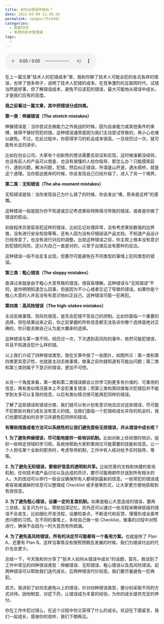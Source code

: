 ```yaml
---
title: 如何从错误中成长？
date: 2022-03-09 11:39:34
permalink: /pages/25c648/
categories:
  - 极客时间
  - 朱赟的技术管理课
tags:
  - 
---
```

<audio title="34.如何从错误中成长？" src="https://static001.geekbang.org/resource/audio/e9/1b/e90c2b6d88e98db096deff30e5e1211b.mp3" controls="controls"></audio> 
<p>在上一篇文章“技术人的犯错成本”里，我和你聊了技术人可能会犯的各式各样的错误，也举了很多例子，说明了技术人犯错的成本。在竞争激烈的互联网时代，试错当然是好事，但了解错误成本，避免不应该犯的错误，最大可能地从错误中成长，才是我们应有的态度。</p>
<p><strong>我之前看过一篇文章，其中把错误分成四类。</strong></p>
<p><strong>第一类：伸展错误（The stretch mistakes）</strong></p>
<p>伸展错误是：当你尝试去做能力之外挑战的时候，因为自身能力或其他条件的束缚，做得不够好而犯的错。这种错误通常是因为我们主动尝试导致的，再小心也难以避免。不过，在此过程中，你获得学习的机会成本很高，一旦经历过一次，就可能有长足的进步。</p>
<p>比如在创业公司，大家有个创新性的想法需要去验证和实现，这时候谁都没经验，也没有前人的产品可以借鉴，也没有很懂的人给你指导，那怎么办？只能摸索前行，遇到问题，解决问题，犯错，然后纠正错误，所谓逢山开道，遇水搭桥，就是这个道理。当你抵达彼岸的时候，你会发现自己已经升级了，进入了另一个境界。</p>
<p><strong>第二类：无知错误（The aha-moment mistakes）</strong></p>
<p>无知错误是指：当你发现自己为什么错了的时候，你会发出“噢，原来是这样”的感慨。</p>
<p>这种错误一般是因为你不知道或忘记考虑某些特殊情况导致的错误，或者是你做了错误的假设。</p>
<p>初级程序员很容易犯这样的错误，比如忘记处理异常，没有考虑某些数值的边界值，没有进行安全校验等等，还有人因为没有仔细阅读产品文档，不知道产品设计已经改变了，也没有进行对应的调整。出现这种错误之前，你主观上根本没有意识到犯错的风险，还以为自己一直是对的，以至于出错后会有那样的反应。</p>
<p>这种错误一般不会反复出现，但要尽可能避免在不同类型的事情上犯同类型的错误。</p>
<!-- [[[read_end]]] -->
<p><strong>第三类：粗心错误（The sloppy mistakes）</strong></p>
<p>直译过来就是由于粗心大意导致的错误，很容易理解。这种错误与“无知错误”不同，是你明明知道怎么回事，但是因为不小心或者忘记了导致的错误。如果你是个粗心大意的人并且没有有意识地纠正自己，这种错误可能一犯再犯。</p>
<p><strong>第四类：高风险错误（The high-stakes mistakes）</strong></p>
<p>主动去做事情，但风险很高，是否会犯错不受自己的控制。比如你面临一个重要的选择，但在结果出来之前，你之前掌握的所有信息都无法告诉你哪个选择是绝对正确的，你只能去做自己认为是大概率的选择。</p>
<p>这种错误与第一类不同，经历过一次，下次遇到高风险的事件，依然可能犯错误，并且不知道会犯什么样的错。</p>
<p>以上我们介绍了四种错误类型，我在文章中放了一张图片，如图所示：第一类和第四类更具意识性，也就是主动去做事情，做事之前你就知道有可能出问题；第二类和第三类则属于下意识的错误，更加不可控。</p>
<p><img src="https://static001.geekbang.org/resource/image/8b/1a/8b1257c74cc18495795a4902ef81d91a.png" alt="" /></p>
<p>从另一个角度来看，第一类和第二类错误都会让你学习到更多有价值的、可重用的信息，再有类似情况基本上不会犯重复错误；而第三类和第四类每次犯错后并不能学到太多可以复用的信息，以后有类似情况很可能再犯同样的错误。</p>
<p>了解了这些错误和错误分类，我们就可以有计划有意识地去应对这些错误，尽可能不犯那些对我们成长没有意义的错。当我们面临一个犯错和成长并存的机会时，我们也要知道如何去学习并避免犯同样的错误。</p>
<p><strong>有哪些措施或者方法可以系统性的让我们避免那些无效错误，并从错误中成长呢？</strong></p>
<p><strong>1. 为了避免伸展错误，尽可能地提供一些培训机制。</strong>比如对新上任经理的培训，组织一些特定领域的学习班，系统地帮助大家积累岗位可能需要的技能和信息。让一个人担任某个全新的职务时，考虑导师机制，工作中有人结对给予实时指导，等等。</p>
<p><strong>2. 为了避免无知错误，要做好信息的透明和共享。</strong>比如完善的文档和快捷的查询机制，任何技术或产品讨论以及达成的共识，要尽可能用邮件抄送到所有相关的人。大的改动可以举行一些会议确保所有人都得到最新的信息。一些常犯的错误或者容易被漏掉的信息可以整理成 Checklist 或手册等形式，让大家更方便地获取到有效信息。</p>
<p><strong>3. 为了避免粗心错误，设置一定的复盘机制。</strong>如果是粗心大意造成的错误，要再三总结，反复问为什么，帮助加深记忆。另外还可以通过一些流程来确保低级的错误不会发生，比如细化开发流程，设置检查点，不断迭代和反馈，慢慢形成全面考虑问题的习惯。在不同的事情上，多给自己做一些 Checklist，做事的过程中对照进行，确保不会因为一时大意而有所疏漏。</p>
<p><strong>4. 为了避免高风险错误，所有的决定尽可能都有一个备用方案。</strong>也就是除了 Plan A，还要有 Plan B。这样当事情没有按照预期去发展的时候，我们为错误付出的代价也会更少。</p>
<p>总结一下，今天我和你分享了“技术人如何从错误中成长”的话题，首先，我谈到了工作中常见的四种错误类型：伸展错误、无知错误、粗心错误以及高风险错误。前两种错误可以帮助我们迭代成长，后两种错误代价较高，我们要尽量避免一犯再犯。</p>
<p>其次，我讲到了如何去避免以上的错误，针对四种错误类型，要分别采取不同的方式对待。因地制宜、对症下药，让错误成为丰富的经验，为你的成长提供充足的养分。</p>
<p>你在工作中犯过错么，在这个过程中你又获得了什么的成长。欢迎在下面留言，我们一起成长，感谢你的收听，我们下期再见。</p>
